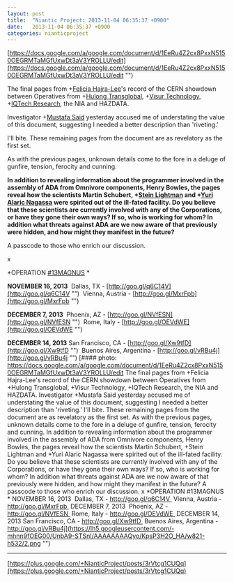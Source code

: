 ```yaml
---
layout: post
title:  "Niantic Project: 2013-11-04 06:35:37 +0900"
date:   2013-11-04 06:35:37 +0900
categories: nianticproject
---
```

[https://docs.google.com/a/google.com/document/d/1EeRu4Z2cx8PxxN5150OEGRMTaMGfUxwDt3aV3YROLLU/edit](https://docs.google.com/a/google.com/document/d/1EeRu4Z2cx8PxxN5150OEGRMTaMGfUxwDt3aV3YROLLU/edit "")

The final pages from +[Felicia Hajra-Lee](https://plus.google.com/118344555717370644832 "")'s record of the CERN showdown between Operatives from +[Hulong Transglobal](https://plus.google.com/107849663787965375687 ""), +[Visur Technology](https://plus.google.com/115880454950193571355 ""), +[IQTech Research](https://plus.google.com/108020987035258478791 ""), the NIA and HAZDATA.

Investigator +[Mustafa Said](https://plus.google.com/101807696742019624768 "") yesterday accused me of understating the value of this document, suggesting I needed a better description than 'riveting.'

I'll bite. These remaining pages from the document are as revelatory as the first set.

As with the previous pages, unknown details come to the fore in a deluge of gunfire, tension, ferocity and cunning.

**In addition to revealing information about the programmer involved in the assembly of ADA from Omnivore components, Henry Bowles, the pages reveal how the scientists Martin Schubert, ****+[Stein Lightman](https://plus.google.com/115238965157544465033 "")**** and ****+[Yuri Alaric Nagassa](https://plus.google.com/108841352205789260050 "")**** were spirited out of the ill-fated facility. Do you believe that these scientists are currently involved with any of the Corporations, or have they gone their own ways? If so, who is working for whom? In addition what threats against ADA are we now aware of that previously were hidden, and how might they manifest in the future?**

A passcode to those who enrich our discussion.

x

*OPERATION  [#13MAGNUS](https://plus.google.com/s/%2313MAGNUS "") * 

**NOVEMBER 16, 2013** 
Dallas, TX - [http://goo.gl/q6C14V](http://goo.gl/q6C14V "") 
Vienna, Austria - [http://goo.gl/MxrFpb](http://goo.gl/MxrFpb "") 

**DECEMBER 7, 2013** 
Phoenix, AZ - [http://goo.gl/NVfESN](http://goo.gl/NVfESN "") 
Rome, Italy - [http://goo.gl/OEVdWE](http://goo.gl/OEVdWE "") 

**DECEMBER 14, 2013**
San Francisco, CA - [http://goo.gl/Xw9tfD](http://goo.gl/Xw9tfD "") 
Buenos Aires, Argentina - [http://goo.gl/vRBu4j](http://goo.gl/vRBu4j "")
[#### photo: https://docs.google.com/a/google.com/document/d/1EeRu4Z2cx8PxxN5150OEGRMTaMGfUxwDt3aV3YROLLU/edit
The final pages from +Felicia Hajra-Lee's record of the CERN showdown between Operatives from +Hulong Transglobal, +Visur Technology, +IQTech Research, the NIA and HAZDATA.
Investigator +Mustafa Said yesterday accused me of understating the value of this document, suggesting I needed a better description than 'riveting.'
I'll bite. These remaining pages from the document are as revelatory as the first set.
As with the previous pages, unknown details come to the fore in a deluge of gunfire, tension, ferocity and cunning.
In addition to revealing information about the programmer involved in the assembly of ADA from Omnivore components, Henry Bowles, the pages reveal how the scientists Martin Schubert, +Stein Lightman and +Yuri Alaric Nagassa were spirited out of the ill-fated facility. Do you believe that these scientists are currently involved with any of the Corporations, or have they gone their own ways? If so, who is working for whom? In addition what threats against ADA are we now aware of that previously were hidden, and how might they manifest in the future?
A passcode to those who enrich our discussion.
x
*OPERATION #13MAGNUS *
NOVEMBER 16, 2013 
Dallas, TX - http://goo.gl/q6C14V 
Vienna, Austria - http://goo.gl/MxrFpb 
DECEMBER 7, 2013 
Phoenix, AZ - http://goo.gl/NVfESN 
Rome, Italy - http://goo.gl/OEVdWE 
DECEMBER 14, 2013
San Francisco, CA - http://goo.gl/Xw9tfD 
Buenos Aires, Argentina - http://goo.gl/vRBu4j](https://lh5.googleusercontent.com/-mhnn9fOEG00/UnbA9-STSnI/AAAAAAAAQyo/KpsP3H2O_HA/w821-h532/2.png "")
- - -
[https://plus.google.com/+NianticProject/posts/3rVtcg1CUQq](https://plus.google.com/+NianticProject/posts/3rVtcg1CUQq)
